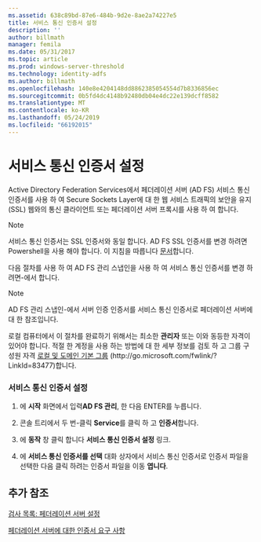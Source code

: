 ```yaml
---
ms.assetid: 638c89bd-87e6-484b-9d2e-8ae2a74227e5
title: 서비스 통신 인증서 설정
description: ''
author: billmath
manager: femila
ms.date: 05/31/2017
ms.topic: article
ms.prod: windows-server-threshold
ms.technology: identity-adfs
ms.author: billmath
ms.openlocfilehash: 140e8e4204148dd8862385054554d7b8336856ec
ms.sourcegitcommit: 0b5fd4dc4148b92480db04e4dc22e139dcff8582
ms.translationtype: MT
ms.contentlocale: ko-KR
ms.lasthandoff: 05/24/2019
ms.locfileid: "66192015"
---
```

# <a name="set-a-service-communications-certificate"></a>서비스 통신 인증서 설정


Active Directory Federation Services에서 페더레이션 서버 \(AD FS\) 서비스 통신 인증서를 사용 하 여 Secure Sockets Layer에 대 한 웹 서비스 트래픽의 보안을 유지 \(SSL\) 웹와의 통신 클라이언트 또는 페더레이션 서버 프록시를 사용 하 여 합니다.

> [!NOTE]  
> 서비스 통신 인증서는 SSL 인증서와 동일 합니다. AD FS SSL 인증서를 변경 하려면 Powershell을 사용 해야 합니다. 이 지침을 따릅니다 [문서](https://docs.microsoft.com/en-us/windows-server/identity/ad-fs/operations/manage-ssl-certificates-ad-fs-wap)합니다.


다음 절차를 사용 하 여 AD FS 관리 스냅인을 사용 하 여 서비스 통신 인증서를 변경 하려면\-에서 합니다.  

> [!NOTE]  
> AD FS 관리 스냅인\-에서 서버 인증 인증서를 서비스 통신 인증서로 페더레이션 서버에 대 한 참조입니다.  

로컬 컴퓨터에서 이 절차를 완료하기 위해서는 최소한 **관리자** 또는 이와 동등한 자격이 있어야 합니다.  적절 한 계정을 사용 하는 방법에 대 한 세부 정보를 검토 하 고 그룹 구성원 자격 [로컬 및 도메인 기본 그룹](https://go.microsoft.com/fwlink/?LinkId=83477) \(http:\/\/go.microsoft.com\/fwlink\/? LinkId\=83477\)합니다.   

### <a name="to-set-a-service-communications-certificate"></a>서비스 통신 인증서 설정  

1.  에 **시작** 화면에서 입력**AD FS 관리**, 한 다음 ENTER를 누릅니다.  

2.  콘솔 트리에서 두 번\-클릭 **Service**를 클릭 하 고 **인증서**합니다.  

3.  에 **동작** 창 클릭 합니다 **서비스 통신 인증서 설정** 링크.  

4.  에 **서비스 통신 인증서를 선택** 대화 상자에서 서비스 통신 인증서로 인증서 파일을 선택한 다음 클릭 하려는 인증서 파일을 이동 **엽니다**.  

## <a name="additional-references"></a>추가 참조  
[검사 목록: 페더레이션 서버 설정](Checklist--Setting-Up-a-Federation-Server.md)  

[페더레이션 서버에 대한 인증서 요구 사항](https://technet.microsoft.com/library/dd807040.aspx)  
